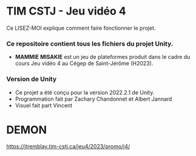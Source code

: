 # TIM CSTJ - Jeu vidéo 4 #
Ce LISEZ-MOI explique comment faire fonctionner le projet.

### Ce repositoire contient tous les fichiers du projet Unity. ###
* **MAMMIE MISAKIE** est un jeu de plateformes produit dans le cadre du cours Jeu vidéo 4 au Cégep de Saint-Jérôme (H2023).

### Version de Unity ###
* Ce projet a été conçu pour la version 2022.2.1 de Unity.
* Programmation fait par Zachary Chandonnet et Albert Jannard
* Visuel fait part Vincent

# DEMON
https://jtremblay.tim-cstj.ca/jeu4/2023/promo/j4/
